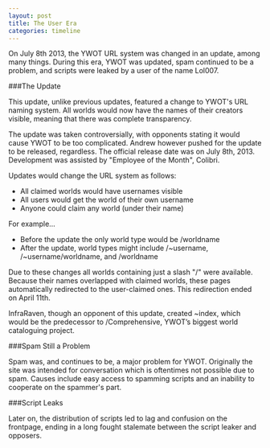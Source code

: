 ```yaml
---
layout: post
title: The User Era
categories: timeline
---
```

On July 8th 2013, the YWOT URL system was changed in an update, among many things. During this era, YWOT was updated, spam continued to be a problem, and scripts were leaked by a user of the name Lol007.

###The Update

This update, unlike previous updates, featured a change to YWOT's URL naming system. All worlds would now have the names of their creators visible, meaning that there was complete transparency.

The update was taken controversially, with opponents stating it would cause YWOT to be too complicated. Andrew however pushed for the update to be released, regardless. The official release date was on July 8th, 2013. Development was assisted by "Employee of the Month", Colibri.

Updates would change the URL system as follows:

- All claimed worlds would have usernames visible
- All users would get the world of their own username
- Anyone could claim any world (under their name)

For example...

- Before the update the only world type would be /worldname
- After the update, world types might include /~username, /~username/worldname, and /worldname

Due to these changes all worlds containing just a slash "/" were available. Because their names overlapped with claimed worlds, these pages automatically redirected to the user-claimed ones. This redirection ended on April 11th.

InfraRaven, though an opponent of this update, created ~index, which would be the predecessor to /Comprehensive, YWOT’s biggest world cataloguing project.

###Spam Still a Problem

Spam was, and continues to be, a major problem for YWOT. Originally the site was intended for conversation which is oftentimes not possible due to spam. Causes include easy access to spamming scripts and an inability to cooperate on the spammer's part.

###Script Leaks

Later on, the distribution of scripts led to lag and confusion on the frontpage, ending in a long fought stalemate between the script leaker and opposers.
